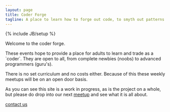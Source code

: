 ```yaml
---
layout: page
title: Coder Forge
tagline: A place to learn how to forge out code, to smyth out patterns and designs.
---
```

{% include JB/setup %}

<p>Welcome to the coder forge.</p>
<p>These events hope to provide a place for adults to learn and trade as a
`coder`. They are open to all, from complete newbies (noobs) to advanced
programmers (guru's).</p>

<p>There is no set curriculum and no costs either. Because of this these weekly
meetups will be on an open door basis.</p>

<p>As you can see this site is a work in progress, as is the project on a whole,
but please do drop into our next <a href="http://www.meetup.com/Dublin-Coder-Forge/events/227966239/">meetup</a> and see what it is all about.</p>

<p><a href="mailto:daithi.coombes@futureanlaytics.ie">contact us</a></p>
